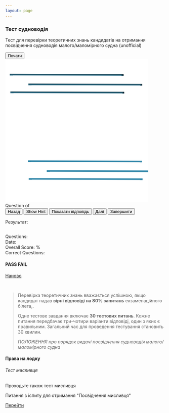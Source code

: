 ```yaml
---
layout: page
---
```


<style type="text/css">
    .quiz .question:after {
        content: "Запитання № " attr(number);
        color: #828282;
    }
</style>
<script src="/js/jquery-1.11.2.js"></script>
<script src="/js/knockout-2.2.1.js"></script>
<script src="/js/bootstrap.min.js"></script>
<script src="/js/jsQuizEngine.js"></script>
<script>
    var quizEngine = null;
    var quizUrl = '/quiz/test.xml';
    $(function () {
        quizEngine = jsQuizEngine($('#jsQuizEngine'), { quizUrl: quizUrl });
    });
</script>

<section>
    <div id="jsQuizEngine">
        <section data-bind="visible: !quizStarted()">
            <div class="jumbotron">
                    <div class="banner">
                    <div class="container-text">
                        <h1>Тест судноводія</h1>
                        <p>Тест для перевірки теоретичних знань кандидатів на отримання посвідчення судноводія малого/маломірного судна (unofficial)</p>
                        <button class="btn btn-primary btn-lg" data-bind="click: startQuiz">Почати</button>
                    </div>
                    <img src="/img/lines.png" alt="ship">
                </div>
            </div>
        </section>
        <section class="container-text">
            <section class="quiz" data-bind="visible: quizStarted() &amp;&amp; !quizComplete()">
                <div>Question <span data-bind="text: currentQuestionIndex"></span> of <span data-bind="text: questionCount"></span></div>
                <div class="progress">
                    <div class="progress-bar" role="progressbar" aria-valuenow="0" aria-valuemin="0" aria-valuemax="100" data-bind="attr: { 'aria-valuenow': currentProgress }, style: { width: currentProgress() + '%' }"></div>
                </div>
                <button class="btn btn-default" data-bind="click: movePreviousQuestion, disable: currentQuestionIsFirst">Назад</button>
                <button class="btn btn-default" data-bind="click: showCurrentQuestionHint, visible: currentQuestionHasHint()">Show Hint</button>
                <button class="btn btn-default" data-bind="click: showCurrentQuestionAnswer">Показати відповідь</button>
                <button class="btn btn-primary" data-bind="click: moveNextQuestion, disable: currentQuestionIsLast, visible: !currentQuestionIsLast()">Далі</button>
                <button class="btn btn-primary" data-bind="click: calculateScore, visible: currentQuestionIsLast">Завершити</button>
                <div class="question-pool"></div>
            </section>
            <section class="score" data-bind="visible: quizComplete">
                <p>Результат:</p>
                <h2 data-bind="text: quizTitle"></h2>
                <h3 data-bind="text: quizSubTitle"></h3>
                <div>Questions: <span data-bind="text: questionCount"></span></div>
                <div>Date: <span data-bind="text: calculatedScoreDate"></span></div>
                <div>Overall Score: <span data-bind="text: calculatedScore"></span>%</div>
                <div>Correct Questions: <span data-bind="text: totalQuestionsCorrect"></span></div>
                <div class="progress">
                    <div class="progress-bar" role="progressbar" aria-valuenow="0" aria-valuemin="0" aria-valuemax="100" data-bind="attr: { 'aria-valuenow': calculatedScore }, style: { width: calculatedScore() + '%' }, css: { 'progress-bar-success': quizPassed, 'progress-bar-danger': !quizPassed() }"></div>
                </div>
                <div class="pass-indicator">
                    <h4 data-bind="css: { 'text-success': quizPassed, 'text-danger': !quizPassed() }">
                        <span data-bind="visible: quizPassed">PASS</span>
                        <span data-bind="visible: !quizPassed()">FAIL</span>
                    </h4>
                </div>
                <a href="#" onclick="location.reload()" class="btn btn-primary btn-lg" data-bind="click: startQuiz">Наново</a>
                <div style="margin-top: 45px;">
                    <blockquote class="blockquote">
                        <p>Перевірка теоретичних знань вважається успішною, якщо кандидат надав
                        <b>вірні відповіді на 80% запитань</b> екзаменаційного білета,.</p>
                        <p>Одне тестове завдання включає <b>30 тестових питань</b>.
                        Кожне питання передбачає три-чотири варіанти відповіді, один з яких є правильним.
                        Загальний час для проведення тестування становить 30 хвилин.</p>
                        <div class="blockquote-footer">
                            <cite title="Source Title">ПОЛОЖЕННЯ
                            про порядок видачі посвідчення судноводія малого/маломірного судна</cite>
                        </div>
                    </blockquote>
                </div>
            </section>
        </section>
    </div>
    <section class="container-text" data-bind="visible: !quizStarted()">
        <div class="section-content">
            <div class="content">
                <h4>Права на лодку</h4>
            </div>
            <div class="advertising-block">
                <h6>Тест мисливця</h6>
                <p>Проходьте також тест мисливця</p>
                <p>Питання з іспиту для отримання "Посвідчення мисливця"</p>
                <a href="https://jagtex.blogspot.com/" target="_blank" class="btn btn-primary btn-lg">Перейти</a>
            </div>
        </div>
    </section>
</section>
